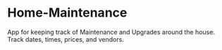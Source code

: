 # Home-Maintenance
App for keeping track of Maintenance and Upgrades around the house. Track dates, times, prices, and vendors.
